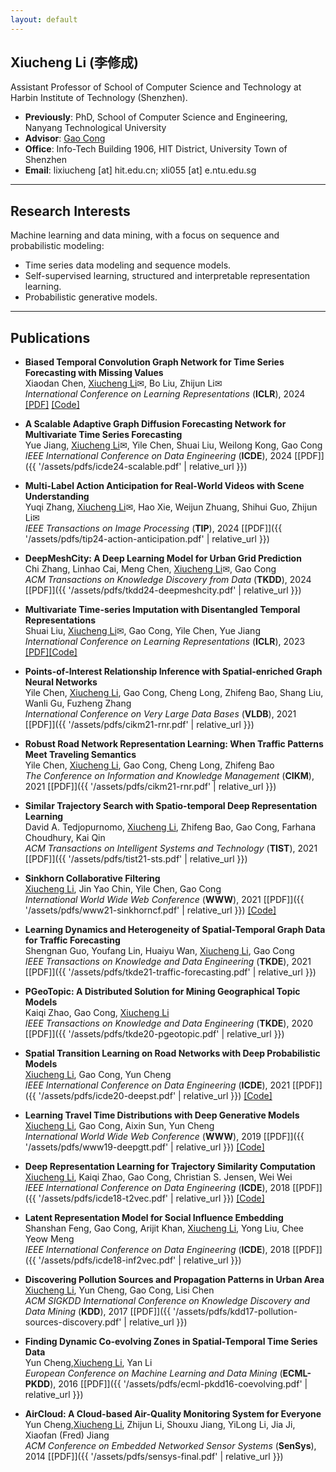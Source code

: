 ```yaml
---
layout: default
---
```


## Xiucheng Li (李修成)

Assistant Professor of School of Computer Science and Technology at Harbin Institute of Technology (Shenzhen).

* **Previously**: PhD, School of Computer Science and Engineering, Nanyang Technological University
* **Advisor**: [Gao Cong](https://personal.ntu.edu.sg/gaocong)
* **Office**: Info-Tech Building 1906, HIT District, University Town of Shenzhen
* **Email**: lixiucheng [at] hit.edu.cn; xli055 [at] e.ntu.edu.sg

---

## Research Interests

Machine learning and data mining, with a focus on sequence and probabilistic modeling:
* Time series data modeling and sequence models.
* Self-supervised learning, structured and interpretable representation learning.
* Probabilistic generative models.

---

## Publications

- **Biased Temporal Convolution Graph Network for Time Series Forecasting with Missing Values**\
  Xiaodan Chen, <ins>Xiucheng Li</ins><span>&#9993;</span>, Bo Liu, Zhijun Li<span>&#9993;</span>\
  *International Conference on Learning Representations* (**ICLR**), 2024 [[PDF]](https://openreview.net/pdf?id=O9nZCwdGcG) [[Code]](https://github.com/chenxiaodanhit/BiTGraph)

- **A Scalable Adaptive Graph Diffusion Forecasting Network for Multivariate Time Series Forecasting**\
  Yue Jiang, <ins>Xiucheng Li</ins><span>&#9993;</span>, Yile Chen, Shuai Liu, Weilong Kong, Gao Cong\
  *IEEE International Conference on Data Engineering* (**ICDE**), 2024 [[PDF]]({{ '/assets/pdfs/icde24-scalable.pdf' | relative_url }})

- **Multi-Label Action Anticipation for Real-World Videos with Scene Understanding**\
  Yuqi Zhang, <ins>Xiucheng Li</ins><span>&#9993;</span>, Hao Xie, Weijun Zhuang, Shihui Guo, Zhijun Li<span>&#9993;</span>\
  *IEEE Transactions on Image Processing* (**TIP**), 2024 [[PDF]]({{ '/assets/pdfs/tip24-action-anticipation.pdf' | relative_url }})  

- **DeepMeshCity: A Deep Learning Model for Urban Grid Prediction**\
  Chi Zhang, Linhao Cai, Meng Chen, <ins>Xiucheng Li</ins><span>&#9993;</span>, Gao Cong\
  *ACM Transactions on Knowledge Discovery from Data* (**TKDD**), 2024 [[PDF]]({{ '/assets/pdfs/tkdd24-deepmeshcity.pdf' | relative_url }})

- **Multivariate Time-series Imputation with Disentangled Temporal Representations**\
  Shuai Liu, <ins>Xiucheng Li</ins><span>&#9993;</span>, Gao Cong, Yile Chen, Yue Jiang\
  *International Conference on Learning Representations* (**ICLR**), 2023 [[PDF]](https://openreview.net/pdf?id=rdjeCNUS6TG)[[Code]](https://github.com/liuwj2000/TIDER)

- **Points-of-Interest Relationship Inference with Spatial-enriched Graph Neural Networks**\
    Yile Chen, <ins>Xiucheng Li</ins>, Gao Cong, Cheng Long, Zhifeng Bao, Shang Liu, Wanli Gu, Fuzheng Zhang\
    *International Conference on Very Large Data Bases* (**VLDB**), 2021 [[PDF]]({{ '/assets/pdfs/cikm21-rnr.pdf' | relative_url }})

- **Robust Road Network Representation Learning: When Traffic Patterns Meet Traveling Semantics**\
  Yile Chen, <ins>Xiucheng Li</ins>, Gao Cong, Cheng Long, Zhifeng Bao\
  *The Conference on Information and Knowledge Management* (**CIKM**), 2021 [[PDF]]({{ '/assets/pdfs/cikm21-rnr.pdf' | relative_url }})

- **Similar Trajectory Search with Spatio-temporal Deep Representation Learning**\
  David A. Tedjopurnomo, <ins>Xiucheng Li</ins>, Zhifeng Bao, Gao Cong, Farhana Choudhury, Kai Qin\
  *ACM Transactions on Intelligent Systems and Technology* (**TIST**), 2021 [[PDF]]({{ '/assets/pdfs/tist21-sts.pdf' | relative_url }})

- **Sinkhorn Collaborative Filtering**\
  <ins>Xiucheng Li</ins>, Jin Yao Chin, Yile Chen, Gao Cong\
  *International World Wide Web Conference* (**WWW**), 2021 [[PDF]]({{ '/assets/pdfs/www21-sinkhorncf.pdf' | relative_url }}) [[Code]](https://github.com/boathit/sinkhorncf)

- **Learning Dynamics and Heterogeneity of Spatial-Temporal Graph Data for Traffic Forecasting**\
  Shengnan Guo, Youfang Lin, Huaiyu Wan, <ins>Xiucheng Li</ins>, Gao Cong\
  *IEEE Transactions on Knowledge and Data Engineering* (**TKDE**), 2021 [[PDF]]({{ '/assets/pdfs/tkde21-traffic-forecasting.pdf' | relative_url }})

- **PGeoTopic: A Distributed Solution for Mining Geographical Topic Models**\
  Kaiqi Zhao, Gao Cong, <ins>Xiucheng Li</ins>\
  *IEEE Transactions on Knowledge and Data Engineering* (**TKDE**), 2020 [[PDF]]({{ '/assets/pdfs/tkde20-pgeotopic.pdf' | relative_url }})

- **Spatial Transition Learning on Road Networks with Deep Probabilistic Models**\
  <ins>Xiucheng Li</ins>, Gao Cong, Yun Cheng\
  *IEEE International Conference on Data Engineering* (**ICDE**), 2021 [[PDF]]({{ '/assets/pdfs/icde20-deepst.pdf' | relative_url }}) [[Code]](https://github.com/boathit/deepst)

- **Learning Travel Time Distributions with Deep Generative Models**\
  <ins>Xiucheng Li</ins>, Gao Cong, Aixin Sun, Yun Cheng\
  *International World Wide Web Conference* (**WWW**), 2019 [[PDF]]({{ '/assets/pdfs/www19-deepgtt.pdf' | relative_url }}) [[Code]](https://github.com/boathit/deepgtt)

- **Deep Representation Learning for Trajectory Similarity Computation**\
  <ins>Xiucheng Li</ins>, Kaiqi Zhao, Gao Cong, Christian S. Jensen, Wei Wei\
  *IEEE International Conference on Data Engineering* (**ICDE**), 2018 [[PDF]]({{ '/assets/pdfs/icde18-t2vec.pdf' | relative_url }}) [[Code]](https://github.com/boathit/t2vec)

- **Latent Representation Model for Social Influence Embedding**\
  Shanshan Feng, Gao Cong, Arijit Khan, <ins>Xiucheng Li</ins>, Yong Liu, Chee Yeow Meng\
  *IEEE International Conference on Data Engineering* (**ICDE**), 2018 [[PDF]]({{ '/assets/pdfs/icde18-inf2vec.pdf' | relative_url }})

- **Discovering Pollution Sources and Propagation Patterns in Urban Area**\
  <ins>Xiucheng Li</ins>, Yun Cheng, Gao Cong, Lisi Chen\
  *ACM SIGKDD International Conference on Knowledge Discovery and Data Mining* (**KDD**), 2017 [[PDF]]({{ '/assets/pdfs/kdd17-pollution-sources-discovery.pdf' | relative_url }})

- **Finding Dynamic Co-evolving Zones in Spatial-Temporal Time Series Data**\
  Yun Cheng,<ins>Xiucheng Li</ins>, Yan Li\
  *European Conference on Machine Learning and Data Mining* (**ECML-PKDD**), 2016 [[PDF]]({{ '/assets/pdfs/ecml-pkdd16-coevolving.pdf' | relative_url }})


- **AirCloud: A Cloud-based Air-Quality Monitoring System for Everyone**\
  Yun Cheng,<ins>Xiucheng Li</ins>, Zhijun Li, Shouxu Jiang, YiLong Li, Jia Ji, Xiaofan (Fred) Jiang\
  *ACM Conference on Embedded Networked Sensor Systems* (**SenSys**), 2014 [[PDF]]({{ '/assets/pdfs/sensys-final.pdf' | relative_url }})